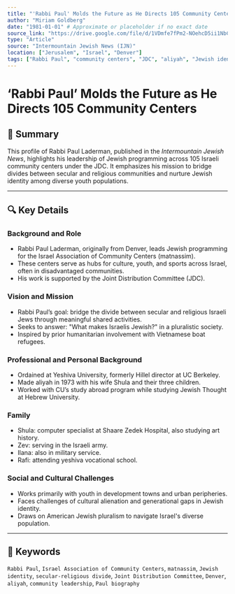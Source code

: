 ```yaml
---
title: "'Rabbi Paul' Molds the Future as He Directs 105 Community Centers"
author: "Miriam Goldberg"
date: "1981-01-01" # Approximate or placeholder if no exact date
source_link: "https://drive.google.com/file/d/1VDmfe7fPm2-NOehcD5ii1NbCE200Ckf9/view?usp=sharing"
type: "Article"
source: "Intermountain Jewish News (IJN)"
location: ["Jerusalem", "Israel", "Denver"]
tags: ["Rabbi Paul", "community centers", "JDC", "aliyah", "Jewish identity", "Israel society"]
---
```


# ‘Rabbi Paul’ Molds the Future as He Directs 105 Community Centers

## 📝 Summary
This profile of Rabbi Paul Laderman, published in the *Intermountain Jewish News*, highlights his leadership of Jewish programming across 105 Israeli community centers under the JDC. It emphasizes his mission to bridge divides between secular and religious communities and nurture Jewish identity among diverse youth populations.

---

## 🔍 Key Details

### Background and Role
- Rabbi Paul Laderman, originally from Denver, leads Jewish programming for the Israel Association of Community Centers (matnassim).
- These centers serve as hubs for culture, youth, and sports across Israel, often in disadvantaged communities.
- His work is supported by the Joint Distribution Committee (JDC).

### Vision and Mission
- Rabbi Paul’s goal: bridge the divide between secular and religious Israeli Jews through meaningful shared activities.
- Seeks to answer: "What makes Israelis Jewish?" in a pluralistic society.
- Inspired by prior humanitarian involvement with Vietnamese boat refugees.

### Professional and Personal Background
- Ordained at Yeshiva University, formerly Hillel director at UC Berkeley.
- Made aliyah in 1973 with his wife Shula and their three children.
- Worked with CU’s study abroad program while studying Jewish Thought at Hebrew University.

### Family
- Shula: computer specialist at Shaare Zedek Hospital, also studying art history.
- Zev: serving in the Israeli army.
- Ilana: also in military service.
- Rafi: attending yeshiva vocational school.

### Social and Cultural Challenges
- Works primarily with youth in development towns and urban peripheries.
- Faces challenges of cultural alienation and generational gaps in Jewish identity.
- Draws on American Jewish pluralism to navigate Israel's diverse population.

---

## 🧠 Keywords
`Rabbi Paul`, `Israel Association of Community Centers`, `matnassim`, `Jewish identity`, `secular-religious divide`, `Joint Distribution Committee`, `Denver`, `aliyah`, `community leadership`, `Paul biography`
